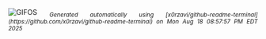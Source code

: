 <div align="justify">
<picture>
    <source media="(prefers-color-scheme: dark)" srcset="https://i.ibb.co/yBFZr748/output-gif.gif">
    <source media="(prefers-color-scheme: light)" srcset="https://i.ibb.co/yBFZr748/output-gif.gif">
    <img alt="GIFOS" src="https://i.ibb.co/yBFZr748/output-gif.gif">
</picture>
<sub><i>Generated automatically using [x0rzavi/github-readme-terminal](https://github.com/x0rzavi/github-readme-terminal) on Mon Aug 18 08:57:57 PM EDT 2025</i></sub>
</div>

<!--  -->